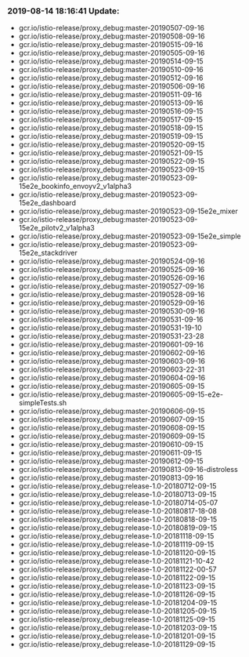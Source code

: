 ### 2019-08-14 18:16:41 Update:

- gcr.io/istio-release/proxy_debug:master-20190507-09-16
- gcr.io/istio-release/proxy_debug:master-20190508-09-16
- gcr.io/istio-release/proxy_debug:master-20190515-09-16
- gcr.io/istio-release/proxy_debug:master-20190505-09-16
- gcr.io/istio-release/proxy_debug:master-20190514-09-15
- gcr.io/istio-release/proxy_debug:master-20190510-09-16
- gcr.io/istio-release/proxy_debug:master-20190512-09-16
- gcr.io/istio-release/proxy_debug:master-20190506-09-16
- gcr.io/istio-release/proxy_debug:master-20190511-09-16
- gcr.io/istio-release/proxy_debug:master-20190513-09-16
- gcr.io/istio-release/proxy_debug:master-20190516-09-15
- gcr.io/istio-release/proxy_debug:master-20190517-09-15
- gcr.io/istio-release/proxy_debug:master-20190518-09-15
- gcr.io/istio-release/proxy_debug:master-20190519-09-15
- gcr.io/istio-release/proxy_debug:master-20190520-09-15
- gcr.io/istio-release/proxy_debug:master-20190521-09-15
- gcr.io/istio-release/proxy_debug:master-20190522-09-15
- gcr.io/istio-release/proxy_debug:master-20190523-09-15
- gcr.io/istio-release/proxy_debug:master-20190523-09-15e2e_bookinfo_envoyv2_v1alpha3
- gcr.io/istio-release/proxy_debug:master-20190523-09-15e2e_dashboard
- gcr.io/istio-release/proxy_debug:master-20190523-09-15e2e_mixer
- gcr.io/istio-release/proxy_debug:master-20190523-09-15e2e_pilotv2_v1alpha3
- gcr.io/istio-release/proxy_debug:master-20190523-09-15e2e_simple
- gcr.io/istio-release/proxy_debug:master-20190523-09-15e2e_stackdriver
- gcr.io/istio-release/proxy_debug:master-20190524-09-16
- gcr.io/istio-release/proxy_debug:master-20190525-09-16
- gcr.io/istio-release/proxy_debug:master-20190526-09-16
- gcr.io/istio-release/proxy_debug:master-20190527-09-16
- gcr.io/istio-release/proxy_debug:master-20190528-09-16
- gcr.io/istio-release/proxy_debug:master-20190529-09-16
- gcr.io/istio-release/proxy_debug:master-20190530-09-16
- gcr.io/istio-release/proxy_debug:master-20190531-09-16
- gcr.io/istio-release/proxy_debug:master-20190531-19-10
- gcr.io/istio-release/proxy_debug:master-20190531-23-28
- gcr.io/istio-release/proxy_debug:master-20190601-09-16
- gcr.io/istio-release/proxy_debug:master-20190602-09-16
- gcr.io/istio-release/proxy_debug:master-20190603-09-16
- gcr.io/istio-release/proxy_debug:master-20190603-22-31
- gcr.io/istio-release/proxy_debug:master-20190604-09-16
- gcr.io/istio-release/proxy_debug:master-20190605-09-15
- gcr.io/istio-release/proxy_debug:master-20190605-09-15-e2e-simpleTests.sh
- gcr.io/istio-release/proxy_debug:master-20190606-09-15
- gcr.io/istio-release/proxy_debug:master-20190607-09-15
- gcr.io/istio-release/proxy_debug:master-20190608-09-15
- gcr.io/istio-release/proxy_debug:master-20190609-09-15
- gcr.io/istio-release/proxy_debug:master-20190610-09-15
- gcr.io/istio-release/proxy_debug:master-20190611-09-15
- gcr.io/istio-release/proxy_debug:master-20190612-09-15
- gcr.io/istio-release/proxy_debug:master-20190813-09-16-distroless
- gcr.io/istio-release/proxy_debug:master-20190813-09-16
- gcr.io/istio-release/proxy_debug:release-1.0-20180712-09-15
- gcr.io/istio-release/proxy_debug:release-1.0-20180713-09-15
- gcr.io/istio-release/proxy_debug:release-1.0-20180714-05-07
- gcr.io/istio-release/proxy_debug:release-1.0-20180817-18-08
- gcr.io/istio-release/proxy_debug:release-1.0-20180818-09-15
- gcr.io/istio-release/proxy_debug:release-1.0-20180819-09-15
- gcr.io/istio-release/proxy_debug:release-1.0-20181118-09-15
- gcr.io/istio-release/proxy_debug:release-1.0-20181119-09-15
- gcr.io/istio-release/proxy_debug:release-1.0-20181120-09-15
- gcr.io/istio-release/proxy_debug:release-1.0-20181121-10-42
- gcr.io/istio-release/proxy_debug:release-1.0-20181122-00-57
- gcr.io/istio-release/proxy_debug:release-1.0-20181122-09-15
- gcr.io/istio-release/proxy_debug:release-1.0-20181123-09-15
- gcr.io/istio-release/proxy_debug:release-1.0-20181126-09-15
- gcr.io/istio-release/proxy_debug:release-1.0-20181204-09-15
- gcr.io/istio-release/proxy_debug:release-1.0-20181205-09-15
- gcr.io/istio-release/proxy_debug:release-1.0-20181125-09-15
- gcr.io/istio-release/proxy_debug:release-1.0-20181203-09-15
- gcr.io/istio-release/proxy_debug:release-1.0-20181201-09-15
- gcr.io/istio-release/proxy_debug:release-1.0-20181129-09-15
